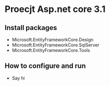 # Proecjt Asp.net core 3.1
## Install packages
- Microsoft.EntityFrameworkCore.Design
- Microsoft.EntityFrameworkCore.SqlServer
- Microsoft.EntityFrameworkCore.Tools
## How to configure and run
-  Say hi